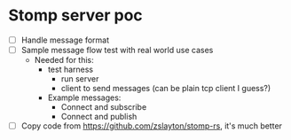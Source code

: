 # Stomp server poc

- [ ] Handle message format
- [ ] Sample message flow test with real world use cases
  - Needed for this:
    - test harness
      - run server
      - client to send messages (can be plain tcp client I guess?)
    - Example messages:
      - Connect and subscribe
      - Connect and publish
- [ ] Copy code from https://github.com/zslayton/stomp-rs, it's much better